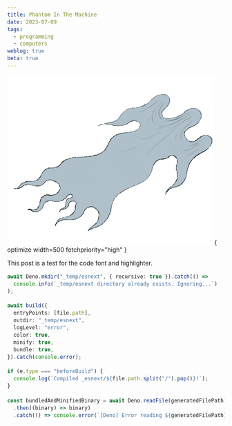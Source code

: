 ```yaml
---
title: Phantom In The Machine
date: 2023-07-09
tags:
  - programming
  - computers
weblog: true
beta: true
---
```


![A ghostly figure hovering through the void](/assets/images/phantom.gif){ optimize width=500 fetchpriority="high" }

This post is a test for the code font and highlighter.

```typescript
await Deno.mkdir("_temp/esnext", { recursive: true }).catch(() =>
  console.info(`_temp/esnext directory already exists. Ignoring...`)
);

await build({
  entryPoints: [file.path],
  outdir: "_temp/esnext",
  logLevel: "error",
  color: true,
  minify: true,
  bundle: true,
}).catch(console.error);

if (e.type === "beforeBuild") {
  console.log(`Compiled _esnext/${file.path.split("/").pop()}!`);
}

const bundledAndMinifiedBinary = await Deno.readFile(generatedFilePath)
  .then((binary) => binary)
  .catch(() => console.error(`[Deno] Error reading ${generatedFilePath}`));
```
